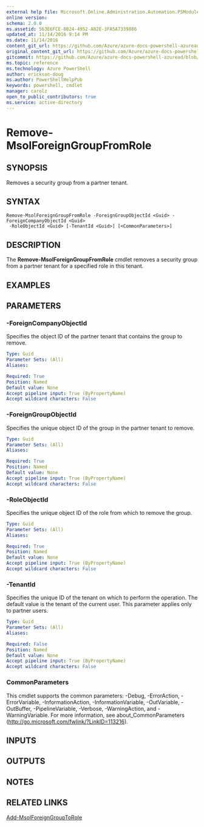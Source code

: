 ```yaml
---
external help file: Microsoft.Online.Administration.Automation.PSModule.dll-Help.xml
online version:
schema: 2.0.0
ms.assetid: 563E6FCE-8B24-4952-A82E-3FA5A7339886
updated_at: 11/14/2016 9:14 PM
ms.date: 11/14/2016
content_git_url: https://github.com/Azure/azure-docs-powershell-azuread/blob/live/Azure%20AD%20Cmdlets/MSOnline/v1/Remove-MsolForeignGroupFromRole.md
original_content_git_url: https://github.com/Azure/azure-docs-powershell-azuread/blob/live/Azure%20AD%20Cmdlets/MSOnline/v1/Remove-MsolForeignGroupFromRole.md
gitcommit: https://github.com/Azure/azure-docs-powershell-azuread/blob/2fc7c934766545163d747d78fd2431e341b5bd4f/Azure%20AD%20Cmdlets/MSOnline/v1/Remove-MsolForeignGroupFromRole.md
ms.topic: reference
ms.technology: Azure PowerShell
author: erickson-doug
ms.author: PowerShellHelpPub
keywords: powershell, cmdlet
manager: carolz
open_to_public_contributors: true
ms.service: active-directory
---
```


# Remove-MsolForeignGroupFromRole

## SYNOPSIS
Removes a security group from a partner tenant.

## SYNTAX

```
Remove-MsolForeignGroupFromRole -ForeignGroupObjectId <Guid> -ForeignCompanyObjectId <Guid>
 -RoleObjectId <Guid> [-TenantId <Guid>] [<CommonParameters>]
```

## DESCRIPTION
The **Remove-MsolForeignGroupFromRole** cmdlet removes a security group from a partner tenant for a specified role in this tenant.

## EXAMPLES


## PARAMETERS

### -ForeignCompanyObjectId
Specifies the object ID of the partner tenant that contains the group to remove.

```yaml
Type: Guid
Parameter Sets: (All)
Aliases:

Required: True
Position: Named
Default value: None
Accept pipeline input: True (ByPropertyName)
Accept wildcard characters: False
```

### -ForeignGroupObjectId
Specifies the unique object ID of the group in the partner tenant to remove.

```yaml
Type: Guid
Parameter Sets: (All)
Aliases:

Required: True
Position: Named
Default value: None
Accept pipeline input: True (ByPropertyName)
Accept wildcard characters: False
```

### -RoleObjectId
Specifies the unique object ID of the role from which to remove the group.

```yaml
Type: Guid
Parameter Sets: (All)
Aliases:

Required: True
Position: Named
Default value: None
Accept pipeline input: True (ByPropertyName)
Accept wildcard characters: False
```

### -TenantId
Specifies the unique ID of the tenant on which to perform the operation.
The default value is the tenant of the current user.
This parameter applies only to partner users.

```yaml
Type: Guid
Parameter Sets: (All)
Aliases:

Required: False
Position: Named
Default value: None
Accept pipeline input: True (ByPropertyName)
Accept wildcard characters: False
```

### CommonParameters
This cmdlet supports the common parameters: -Debug, -ErrorAction, -ErrorVariable, -InformationAction, -InformationVariable, -OutVariable, -OutBuffer, -PipelineVariable, -Verbose, -WarningAction, and -WarningVariable. For more information, see about_CommonParameters (http://go.microsoft.com/fwlink/?LinkID=113216).

## INPUTS

## OUTPUTS

## NOTES

## RELATED LINKS
[Add-MsolForeignGroupToRole](xref:MSOnline/v1/Add-MsolForeignGroupToRole.md)

